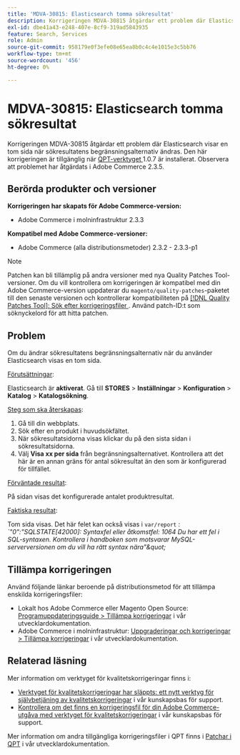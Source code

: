 ```yaml
---
title: 'MDVA-30815: Elasticsearch tomma sökresultat'
description: Korrigeringen MDVA-30815 åtgärdar ett problem där Elasticsearch visar en tom sida när sökresultatens begränsningsalternativ ändras. Den här korrigeringen är tillgänglig när [QPT-verktyget (Quality Patches Tool)](/help/announcements/adobe-commerce-announcements/magento-quality-patches-released-new-tool-to-self-serve-quality-patches.md) 1.0.7 är installerat. Observera att problemet har åtgärdats i Adobe Commerce 2.3.5.
exl-id: dbe41a43-e248-407e-8cf9-319ad5843935
feature: Search, Services
role: Admin
source-git-commit: 958179e0f3efe08e65ea8b0c4c4e1015e3c5bb76
workflow-type: tm+mt
source-wordcount: '456'
ht-degree: 0%

---
```


# MDVA-30815: Elasticsearch tomma sökresultat

Korrigeringen MDVA-30815 åtgärdar ett problem där Elasticsearch visar en tom sida när sökresultatens begränsningsalternativ ändras. Den här korrigeringen är tillgänglig när [QPT-verktyget ](/help/announcements/adobe-commerce-announcements/magento-quality-patches-released-new-tool-to-self-serve-quality-patches.md) 1.0.7 är installerat. Observera att problemet har åtgärdats i Adobe Commerce 2.3.5.

## Berörda produkter och versioner

**Korrigeringen har skapats för Adobe Commerce-version:**

* Adobe Commerce i molninfrastruktur 2.3.3

**Kompatibel med Adobe Commerce-versioner:**

* Adobe Commerce (alla distributionsmetoder) 2.3.2 - 2.3.3-p1

>[!NOTE]
>
>Patchen kan bli tillämplig på andra versioner med nya Quality Patches Tool-versioner. Om du vill kontrollera om korrigeringen är kompatibel med din Adobe Commerce-version uppdaterar du `magento/quality-patches`-paketet till den senaste versionen och kontrollerar kompatibiliteten på [[!DNL Quality Patches Tool]: Sök efter korrigeringsfiler ](https://devdocs.magento.com/quality-patches/tool.html#patch-grid). Använd patch-ID:t som söknyckelord för att hitta patchen.

## Problem

Om du ändrar sökresultatens begränsningsalternativ när du använder Elasticsearch visas en tom sida.

<u>Förutsättningar</u>:

Elasticsearch är **aktiverat**. Gå till **STORES** > **Inställningar** > **Konfiguration** > **Katalog** > **Katalogsökning**.

<u>Steg som ska återskapas</u>:

1. Gå till din webbplats.
1. Sök efter en produkt i huvudsökfältet.
1. När sökresultatsidorna visas klickar du på den sista sidan i sökresultatsidorna.
1. Välj **Visa xx per sida** från begränsningsalternativet. Kontrollera att det här är en annan gräns för antal sökresultat än den som är konfigurerad för tillfället.

<u>Förväntade resultat</u>:

På sidan visas det konfigurerade antalet produktresultat.

<u>Faktiska resultat</u>:

Tom sida visas. Det här felet kan också visas i `var/report` : *\`&quot;0&quot;:&quot;SQLSTATE\[42000\]: Syntaxfel eller åtkomstfel: 1064 Du har ett fel i SQL-syntaxen. Kontrollera i handboken som motsvarar MySQL-serverversionen om du vill ha rätt syntax nära&quot;\&quot;*

## Tillämpa korrigeringen

Använd följande länkar beroende på distributionsmetod för att tillämpa enskilda korrigeringsfiler:

* Lokalt hos Adobe Commerce eller Magento Open Source: [Programuppdateringsguide > Tillämpa korrigeringar](https://devdocs.magento.com/guides/v2.4/comp-mgr/patching/mqp.html) i vår utvecklardokumentation.
* Adobe Commerce i molninfrastruktur: [Uppgraderingar och korrigeringar > Tillämpa korrigeringar](https://devdocs.magento.com/cloud/project/project-patch.html) i vår utvecklardokumentation.

## Relaterad läsning

Mer information om verktyget för kvalitetskorrigeringar finns i:

* [Verktyget för kvalitetskorrigeringar har släppts: ett nytt verktyg för självbetjäning av kvalitetskorrigeringar](/help/announcements/adobe-commerce-announcements/magento-quality-patches-released-new-tool-to-self-serve-quality-patches.md) i vår kunskapsbas för support.
* [Kontrollera om det finns en korrigeringsfil för din Adobe Commerce-utgåva med verktyget för kvalitetskorrigeringar](/help/support-tools/patches-available-in-qpt-tool/check-patch-for-magento-issue-with-magento-quality-patches.md) i vår kunskapsbas för support.

Mer information om andra tillgängliga korrigeringsfiler i QPT finns i [Patchar i QPT](https://devdocs.magento.com/quality-patches/tool.html#patch-grid) i vår utvecklardokumentation.
